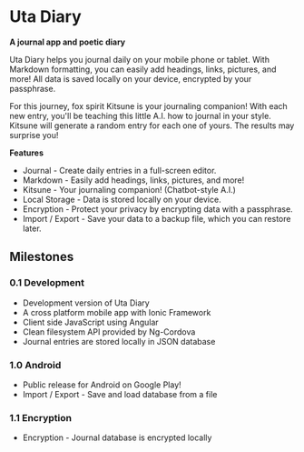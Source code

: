 
# Uta Diary

**A journal app and poetic diary**

Uta Diary helps you journal daily on your mobile phone or tablet. With Markdown formatting, you can easily add headings, links, pictures, and more! All data is saved locally on your device, encrypted by your passphrase.

For this journey, fox spirit Kitsune is your journaling companion! With each new entry, you'll be teaching this little A.I. how to journal in your style. Kitsune will generate a random entry for each one of yours. The results may surprise you!

**Features**

+ Journal - Create daily entries in a full-screen editor.
+ Markdown - Easily add headings, links, pictures, and more!
+ Kitsune - Your journaling companion! (Chatbot-style A.I.)
+ Local Storage - Data is stored locally on your device.
+ Encryption - Protect your privacy by encrypting data with a passphrase.
+ Import / Export - Save your data to a backup file, which you can restore later.

## Milestones

### 0.1 Development

+ Development version of Uta Diary
+ A cross platform mobile app with Ionic Framework
+ Client side JavaScript using Angular
+ Clean filesystem API provided by Ng-Cordova
+ Journal entries are stored locally in JSON database

### 1.0 Android

+ Public release for Android on Google Play!
+ Import / Export - Save and load database from a file

### 1.1 Encryption

+ Encryption - Journal database is encrypted locally

